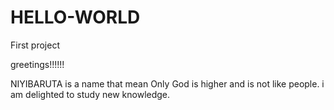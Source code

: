 # HELLO-WORLD
First project


greetings!!!!!!

NIYIBARUTA is a name that mean Only God is higher and is not like people. i am delighted to study new knowledge.
